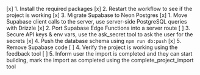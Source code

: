[x] 1. Install the required packages
[x] 2. Restart the workflow to see if the project is working
[x] 3. Migrate Supabase to Neon Postgres
  [x] 1. Move Supabase client calls to the server, use server-side PostgreSQL queries with Drizzle
  [x] 2. Port Supabase Edge Functions into a server route
  [ ] 3. Secure API keys & env vars, use the ask_secret tool to ask the user for the secrets
  [x] 4. Push the database schema using `npm run db:push`
  [x] 5. Remove Supabase code
[ ] 4. Verify the project is working using the feedback tool
[ ] 5. Inform user the import is completed and they can start building, mark the import as completed using the complete_project_import tool